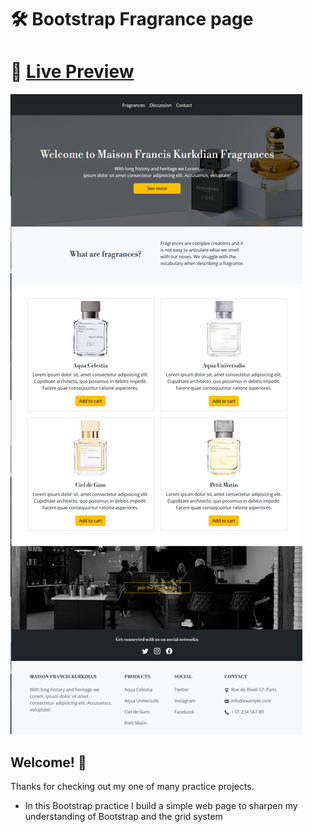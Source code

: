 # 🛠 Bootstrap Fragrance page

# 🔗 [Live Preview](https://63134bef063a09127da88d9c--gentle-chimera-f238a9.netlify.app/)
![Design preview](./preview.png)

## Welcome! 👋

Thanks for checking out my one of many practice projects.

- In this Bootstrap practice I build a simple web page to sharpen my understanding of Bootstrap and the grid system

